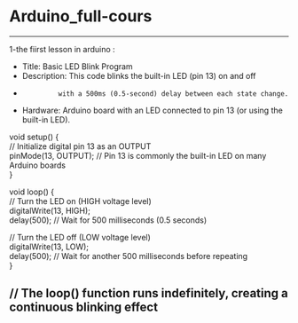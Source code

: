 # Arduino_full-cours
-----------------------------------------------------------------------------------------------------------------------------------------------------------------------
1-the fiirst lesson in arduino :
 * Title: Basic LED Blink Program  
 * Description: This code blinks the built-in LED (pin 13) on and off  
 *              with a 500ms (0.5-second) delay between each state change.  
 * Hardware: Arduino board with an LED connected to pin 13 (or using the built-in LED).  

void setup() {  
  // Initialize digital pin 13 as an OUTPUT  
  pinMode(13, OUTPUT);  // Pin 13 is commonly the built-in LED on many Arduino boards  
}  

void loop() {  
  // Turn the LED on (HIGH voltage level)  
  digitalWrite(13, HIGH);  
  delay(500);  // Wait for 500 milliseconds (0.5 seconds)  

  // Turn the LED off (LOW voltage level)  
  digitalWrite(13, LOW);  
  delay(500);  // Wait for another 500 milliseconds before repeating  
}  

// The loop() function runs indefinitely, creating a continuous blinking effect  
-----------------------------------------------------------------------------------------------------------------------------------------------------------------------
